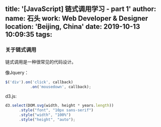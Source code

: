 title: '[JavaScript] 链式调用学习 - part 1'
author:
  name: 石头
  work: Web Developer &amp; Designer
  location: 'Beijing, China'
date: 2019-10-13 10:09:35
tags:
---
### 关于链式调用
链式调用是一种很常见的代码设计。

像Jquery：
```javascript
$('div').on('click', callback)
           .on('mousedown', callback);
```

d3.js:
```javascript
d3.select(DOM.svg(width, height * years.length))
      .style("font", "10px sans-serif")
      .style("width", "100%")
      .style("height", "auto");
```